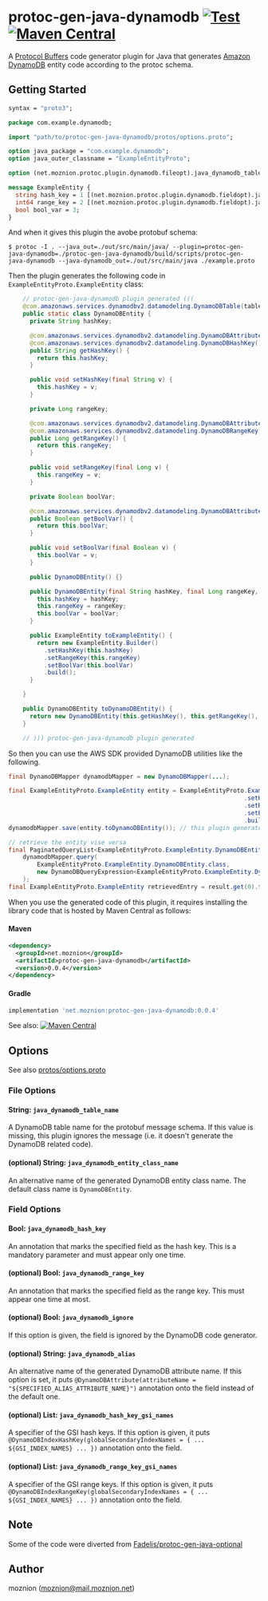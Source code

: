 # protoc-gen-java-dynamodb [![Test](https://github.com/moznion/protoc-gen-java-dynamodb/actions/workflows/test.yaml/badge.svg)](https://github.com/moznion/protoc-gen-java-dynamodb/actions/workflows/test.yaml) [![Maven Central](https://img.shields.io/maven-central/v/net.moznion/protoc-gen-java-dynamodb)](https://search.maven.org/artifact/net.moznion/protoc-gen-java-dynamodb)

A [Protocol Buffers](https://developers.google.com/protocol-buffers) code generator plugin for Java that generates [Amazon DynamoDB](https://aws.amazon.com/dynamodb) entity code according to the protoc schema.

## Getting Started

```protobuf
syntax = "proto3";

package com.example.dynamodb;

import "path/to/protoc-gen-java-dynamodb/protos/options.proto";

option java_package = "com.example.dynamodb";
option java_outer_classname = "ExampleEntityProto";

option (net.moznion.protoc.plugin.dynamodb.fileopt).java_dynamodb_table_name = "example-entity-table";

message ExampleEntity {
  string hash_key = 1 [(net.moznion.protoc.plugin.dynamodb.fieldopt).java_dynamodb_hash_key = true];
  int64 range_key = 2 [(net.moznion.protoc.plugin.dynamodb.fieldopt).java_dynamodb_range_key = true];
  bool bool_var = 3;
}
```

And when it gives this plugin the avobe protobuf schema:

```
$ protoc -I . --java_out=./out/src/main/java/ --plugin=protoc-gen-java-dynamodb=./protoc-gen-java-dynamodb/build/scripts/protoc-gen-java-dynamodb --java-dynamodb_out=./out/src/main/java ./example.proto
```

Then the plugin generates the following code in `ExampleEntityProto.ExampleEntity` class:

```java
    // protoc-gen-java-dynamodb plugin generated (((
    @com.amazonaws.services.dynamodbv2.datamodeling.DynamoDBTable(tableName = "example-entity-table")
    public static class DynamoDBEntity {
      private String hashKey;

      @com.amazonaws.services.dynamodbv2.datamodeling.DynamoDBAttribute()
      @com.amazonaws.services.dynamodbv2.datamodeling.DynamoDBHashKey()
      public String getHashKey() {
        return this.hashKey;
      }

      public void setHashKey(final String v) {
        this.hashKey = v;
      }

      private Long rangeKey;

      @com.amazonaws.services.dynamodbv2.datamodeling.DynamoDBAttribute()
      @com.amazonaws.services.dynamodbv2.datamodeling.DynamoDBRangeKey()
      public Long getRangeKey() {
        return this.rangeKey;
      }

      public void setRangeKey(final Long v) {
        this.rangeKey = v;
      }

      private Boolean boolVar;

      @com.amazonaws.services.dynamodbv2.datamodeling.DynamoDBAttribute()
      public Boolean getBoolVar() {
        return this.boolVar;
      }

      public void setBoolVar(final Boolean v) {
        this.boolVar = v;
      }

      public DynamoDBEntity() {}

      public DynamoDBEntity(final String hashKey, final Long rangeKey, final Boolean boolVar) {
        this.hashKey = hashKey;
        this.rangeKey = rangeKey;
        this.boolVar = boolVar;
      }

      public ExampleEntity toExampleEntity() {
        return new ExampleEntity.Builder()
          .setHashKey(this.hashKey)
          .setRangeKey(this.rangeKey)
          .setBoolVar(this.boolVar)
          .build();
      }

    }

    public DynamoDBEntity toDynamoDBEntity() {
      return new DynamoDBEntity(this.getHashKey(), this.getRangeKey(), this.getBoolVar());
    }

    // ))) protoc-gen-java-dynamodb plugin generated
```

So then you can use the AWS SDK provided DynamoDB utilities like the following.

```java
final DynamoDBMapper dynamodbMapper = new DynamoDBMapper(...);

final ExampleEntityProto.ExampleEntity entity = ExampleEntityProto.ExampleEntity.newBuilder()
                                                                  .setHashKey("hashKey")
                                                                  .setRangeKey(1234567890)
                                                                  .setBoolVar(true)
                                                                  .build();
dynamodbMapper.save(entity.toDynamoDBEntity()); // this plugin generates `#toDynamoDBEntity()` method

// retrieve the entity vise versa
final PaginatedQueryList<ExampleEntityProto.ExampleEntity.DynamoDBEntity> result =
    dynamodbMapper.query(
        ExampleEntityProto.ExampleEntity.DynamoDBEntity.class,
        new DynamoDBQueryExpression<ExampleEntityProto.ExampleEntity.DynamoDBEntity>().withHashKeyValues(entity.toDynamoDBEntity())
    );
final ExampleEntityProto.ExampleEntity retrievedEntry = result.get(0).toExampleEntity(); // <= equal to `entity`
```

When you use the generated code of this plugin, it requires installing the library code that is hosted by Maven Central as follows:

#### Maven

```xml
<dependency>
  <groupId>net.moznion</groupId>
  <artifactId>protoc-gen-java-dynamodb</artifactId>
  <version>0.0.4</version>
</dependency>
```

#### Gradle

```gradle
implementation 'net.moznion:protoc-gen-java-dynamodb:0.0.4'
```

See also: [![Maven Central](https://img.shields.io/maven-central/v/net.moznion/protoc-gen-java-dynamodb)](https://search.maven.org/artifact/net.moznion/protoc-gen-java-dynamodb)

## Options

See also [protos/options.proto](./protos/options.proto)

### File Options

#### String: `java_dynamodb_table_name`

A DynamoDB table name for the protobuf message schema. If this value is missing, this plugin ignores the message (i.e. it doesn't generate the DynamoDB related code).

#### (optional) String: `java_dynamodb_entity_class_name`

An alternative name of the generated DynamoDB entity class name. The default class name is `DynamoDBEntity`.


### Field Options

#### Bool: `java_dynamodb_hash_key`

An annotation that marks the specified field as the hash key. This is a mandatory parameter and must appear only one time.

#### (optional) Bool: `java_dynamodb_range_key`

An annotation that marks the specified field as the range key. This must appear one time at most.

#### (optional) Bool: `java_dynamodb_ignore`

If this option is given, the field is ignored by the DynamoDB code generator.

#### (optional) String: `java_dynamodb_alias`

An alternative name of the generated DynamoDB attribute name. If this option is set, it puts `@DynamoDBAttribute(attributeName = "${SPECIFIED_ALIAS_ATTRIBUTE_NAME}")` annotation onto the field instead of the default one.

#### (optional) List<String>: `java_dynamodb_hash_key_gsi_names`

A specifier of the GSI hash keys. If this option is given, it puts `@DynamoDBIndexHashKey(globalSecondaryIndexNames = { ... ${GSI_INDEX_NAMES} ... })` annotation onto the field.

#### (optional) List<String>: `java_dynamodb_range_key_gsi_names`

A specifier of the GSI range keys. If this option is given, it puts `@DynamoDBIndexRangeKey(globalSecondaryIndexNames = { ... ${GSI_INDEX_NAMES} ... })` annotation onto the field.

## Note

Some of the code were diverted from [Fadelis/protoc-gen-java-optional](https://github.com/Fadelis/protoc-gen-java-optional)

## Author

moznion (<moznion@mail.moznion.net>)

